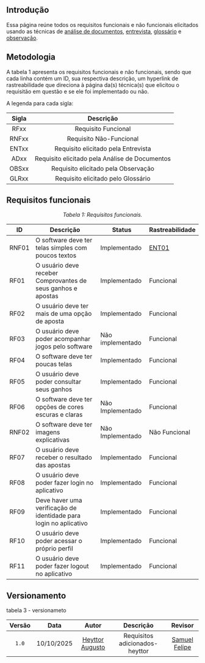 ## Introdução
Essa página reúne todos os requisitos funcionais e não funcionais elicitados usando as técnicas de [análise de documentos](Técnicas/Análise%20de%20Documentos.md), [entrevista](Técnicas/Entrevista.md), [glossário](Técnicas/Glossário.md) e [observação](Técnicas/Observação.md).

## Metodologia 
A tabela 1 apresenta os requisitos funcionais e não funcionais, sendo que cada linha contém um ID, sua respectiva descrição, um hyperlink de rastreabilidade que direciona à página da(s) técnica(s) que elicitou o requisitão em questão e se ele foi implementado ou não.

A legenda para cada sigla:

| Sigla  | Descrição | 
| :-----------: | :----------: |
| RFxx | Requisito Funcional |
| RNFxx | Requisito Não-Funcional | 
| ENTxx | Requisito elicitado pela Entrevista | 
| ADxx | Requisito elicitado pela Análise de Documentos |
| OBSxx| Requisito elicitado pela Observação  | 
| GLRxx | Requisito elicitado pelo Glossário |

## Requisitos funcionais 

*<p style="text-align: center;">Tabela 1: Requisitos funcionais.</p>*

| ID | Descrição | Status | Rastreabilidade | 
|----| -----------| ---------- | --------|
|RNF01| O software deve ter telas simples com poucos textos | Implementado | <a href="./Técnicas/Entrevista.md/#">ENT01</a>| 
|RF01|  O usuário deve receber Comprovantes de seus ganhos e apostas | Implementado | Funcional |
|RF02|  O usuário deve ter mais de uma opção de aposta | Implementado| Funcional | 
|RF03|  O usuário deve poder acompanhar jogos pelo software | Não implementado |Funcional | 
|RF04|  O software deve ter poucas telas | Implementado | Funcional| 
|RF05|  O usuário deve poder consultar seus ganhos | Implementado | Funcional| 
|RF06|  O software deve ter opções de cores escuras e claras | Não Implementado | Funcional| 
|RNF02|  O software deve ter imagens explicativas | Não Implementado | Não Funcional| 
|RF07|  O usuário deve receber o resultado das apostas | Implementado | Funcional| 
|RF08| O usuário deve poder fazer login no aplicativo | Implementado | Funcional| 
|RF09| Deve haver uma verificação de identidade para login no aplicativo | Implementado | Funcional| 
|RF10| O usuário deve poder acessar o próprio perfil | Implementado | Funcional| 
|RF11| O usuário deve poder fazer logout no aplicativo | Implementado | Funcional| 
  


## Versionamento 

tabela 3 - versionameto 

| Versão | Data       | Autor               | Descrição                                    | Revisor |
|:--------:|:------------:|:---------------------:|:----------------------------------------------:|:---------:|
| ``1.0``    | 10/10/2025 | [Heyttor Augusto](https://github.com/H3ytt0r62)     | Requisitos adicionados- heyttor | [Samuel Felipe](https://github.com/TerminaKng05) |